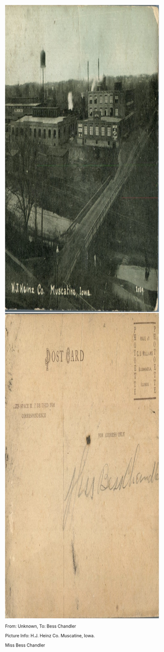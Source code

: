 <html><body><img class="alignnone size-full wp-image-1264" src="/wp-content/uploads/2014/06/postcard-2014-20140605_15414298_0550.jpg" alt="postcard-2014-20140605_15414298_0550" width="1480" height="1001"> <img class="alignnone size-full wp-image-1265" src="/wp-content/uploads/2014/06/postcard-2014-20140605_15415137_0551.jpg" alt="postcard-2014-20140605_15415137_0551" width="1493" height="996">



From: Unknown, To: Bess Chandler

Picture Info: H.J. Heinz Co. Muscatine, Iowa.



Miss Bess Chandler</body></html>